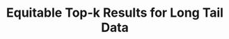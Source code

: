 ---
title: "Equitable Top-k Results for Long Tail Data"
authors: Mouinul Islam, Mahsa Asadi, Senjuti Basu Roy
collection: publications
category: conferences
year: 2024
month: 1
venue: International Conference on Management of Data (ACM SIGMOD)
pdf: https://dl.acm.org/doi/pdf/10.1145/3626727
bibtex: |
    @article{islam2023equitable,
    title={Equitable top-k results for long tail data},
    author={Islam, Md Mouinul and Asadi, Mahsa and Basu Roy, Senjuti},
    journal={Proceedings of the ACM on Management of Data},
    volume={1},
    number={4},
    pages={1--24},
    year={2023},
    publisher={ACM New York, NY, USA}
    }
---
